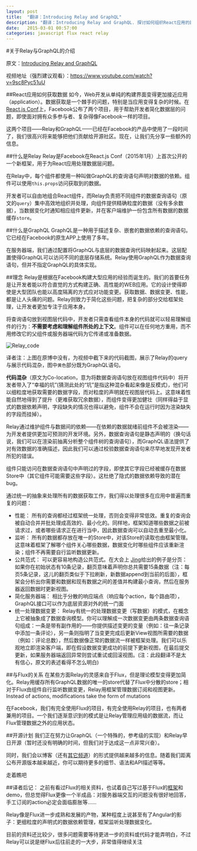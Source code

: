 ```yaml
---
layout: post
title:  "翻译：Introducing Relay and GraphQL"
description: "翻译：Introducing Relay and GraphQL. 探讨如何组织React应用的数据层结构"
date:   2015-03-01 00:57:00
categories: javascript flux react relay
---
```


#关于Relay与GraphQL的介绍

原文：[Introducing Relay and GraphQL][source]

视频地址（强烈建议观看）：https://www.youtube.com/watch?v=9sc8Pyc51uU

##React应用如何获取数据
如今，Web开发从单纯的构建界面变得更加接近应用（application）。数据获取是一个棘手的问题，特别是当应用变得复杂的时候。在[React.js Conf][React_Conf]上，Facebook公布了两个项目，用于帮助开发者简化数据层的问题，即使面对拥有众多参与者、复杂得像Facebook一样的项目。

这两个项目——Relay和GraphQL——已经在Facebook的产品中使用了一段时间了，我们很高兴将来能够把他们贡献给开源社区。现在，让我们先分享一些额外的信息。

##什么是Relay
Relay是Facebook在React.js Conf（2015年1月）上首次公开的一个新框架，用于为React应用处理数据层问题。

在Relay中，每个组件都使用一种叫做GraphQL的查询语句声明对数据的依赖。组件可以使用`this.props`访问获取到的数据。

开发者可以自由地组合React组件，而Relay负责把不同组件的数据查询语句（原文的`query`）集中高效地组织并处理，向组件提供精确粒度的数据（没有多余数据），当数据变化时通知相应组件更新，并在客户端维护一份包含所有数据的数据缓存`store`。

##什么是GraphQL
GraphQL是一种用于描述复杂、嵌套的数据依赖的查询语句。它已经在Facebook的原生APP上使用了多年。

在服务器端，我们通过配置将GraphQL与底层的数据查询代码映射起来。这层配置使得GraphQL可以访问不同的底层存储系统。Relay使用GraphQL作为数据查询语句，但并不指定GraphQL的具体实现。

##理念
Relay是根据在Facebook构建大型应用的经验而诞生的。我们的首要任务是让开发者能以符合直觉的方式构建正确、高性能的WEB应用。它的设计使得即使是大型团队也能以高度隔离的方式应对功能变更。获取数据、数据变更、性能，都是让人头痛的问题。Relay则致力于简化这些问题，把复杂的部分交给框架处理，让开发者更加专注于应用本身。

将查询语句放到视图层代码中，开发者只需查看组件本身的代码就可以轻易理解组件的行为：**不需要考虑和理解组件所处的上下文**。组件可以在任何地方重用，而不用修改它的父组件或服务器端代码为它传递或准备数据。

![Relay_code](https://raw.githubusercontent.com/kpaxqin/kpaxqin.github.io/master/img/Relay_code.jpg)

译者注：上图在原博中没有，为视频中截下来的代码截图，展示了Relay的query与展示代码混杂，图中`黄色`部分既为GraphQL语句。

**代码混杂**（原文为Co-location，意为将数据查询语句放在视图组件代码中）将开发者带入了“幸福的坑”(猜测此处的“坑”是指这种混杂看起来像是反模式)，他们可以细粒度地获取需要的数据字段，而对粒度的声明就在视图层代码上。这意味着性能自然地得到了提升（更难获取冗余数据），而组件变得更加健壮（同样得益于显式的数据依赖声明，字段缺失的情况也得以避免，组件不会在运行时因为渲染缺失的字段而挂掉）。

Relay通过维护组件与数据间的依赖——在依赖的数据就绪前组件不会被渲染——为开发者提供更加可预测的开发环境。另外，数据查询语句是静态声明的（换句话说，我们可以在渲染前抽离分析整个组件树的查询语句），而GraphQL语法提供了对有效数据的准确描述，因此我们可以通过校验数据查询语句来尽早地发现开发者所犯的错误。

组件只能访问在数据查询语句中声明过的字段，即使其它字段已经被缓存在数据Store中（其它组件可能需要这些字段）。这杜绝了隐式的数据依赖导致的潜在bug。

通过统一的抽象来处理所有的数据获取工作，我们得以处理很多在应用中普遍而重复的问题：

* 性能： 所有的查询都经过框架统一处理，否则会变得非常低效。重复的查询会被自动合并并批处理成高效的、最小化的。同样地，框架知道哪些数据之前被请求过，或者哪些请求正在进行当中，因此数据查询可以自动去重至最小化。
* 监听： 所有的数据都存放在唯一的Store中，对该Store的读取也由框架管理。这意味着框架了解哪个组件关心哪些数据，数据变化时哪些组件应该重新渲染；组件不再需要自行监听数据更新。
* 公共范式： 可以更容易地构造公共范式。在大会上 [Jing][Jing]给出的例子是分页：如果你在初始状态有10条记录，翻页意味着声明你总共需要15条数据（注：每页5条记录，这儿的翻页类似于下拉刷新，新数据append到当前的后面），框架会分析出你需要和数据和现有数据之间的差值并构建最小查询，然后在服务器返回数据时更新视图。
* 简化服务器端： 相比于分散的响应端点（响应每个action，每个路由项），GraphQL接口可以作为底层资源对外的统一门面
* 统一处理数据变更： Relay有统一的处理数据变更（写数据）的模式，在概念上它被抽象成了数据查询模型。你可以理解成一次数据变更由两条数据查询语句组成：一条是带有副作用的——你提供描述变更的变量（例如：往一条记录中添加一条评论），另一条则指明了当变更完成后更新View视图所需要的数据（例如：评论总数），然后数据像正常的数据流一样被框架处理。我们可以乐观地立即渲染客户端，即在假设数据变更成功的前提下更新视图，在最后提交更新，如果服务器端返回异常则尝试重试或回滚视图。(注：此段翻译不是太有信心，原文的表述看得不怎么明白)

##与Flux的关系
在某些方面Relay的灵感来自于Flux，但是理论模型变得更加简化。Relay用缓存所有GraphQL数据的唯一的store代替了Flux中分散的store；相对于Flux由组件自行监听数据变更，Relay用框架管理数据订阅和视图更新。 Instead of actions, modifications take the form of mutations

在Facebook，我们有完全使用Flux的项目，有完全使用Relay的项目，也有两者兼用的项目。一个我们逐渐意识到的模式是让Relay管理应用级的数据流，而让Flux管理数据之外的应用状态。

##开源计划
我们正在努力让GraphQL（一个特殊的，参考级的实现）和Relay早日开源（暂时还没有明确的时间，但我们对于达成这一点非常兴奋）。

同时，我们会以博客（还有[其它频道][Other_Channels]）的形式提供越来越多的信息。随着我们距离公布开源版本越来越近，你可以期待更多的细节、语法和API描述等等。

走着瞧吧


##译者后记：
之前有看过Flux的相关资料，也试着自己写过基于Flux的[框架][Fluxify]和demo，但总觉得Flux更像一个半成品：对服务器端交互的问题没有很好地回答，手工订阅的action必定会面临膨胀等……

Relay像是Flux进一步成熟和发展的产物，某种程度上说甚至有了Angular的影子：更细粒度的声明式的数据依赖管理，框架监听处理数据变化。

目前的资料还比较少，很多问题需要等待更进一步的资料或代码才能弄明白，不过Relay可以说是继Flux后往前走的一大步，非常值得继续关注









[source]: http://facebook.github.io/react/blog/2015/02/20/introducing-relay-and-graphql.html

[React_Conf]: http://conf.reactjs.com/

[Jing]: https://twitter.com/jingc

[Other_Channels]: https://gist.github.com/wincent/598fa75e22bdfa44cf47

[Fluxify]: https://github.com/kpaxqin/Fluxify
